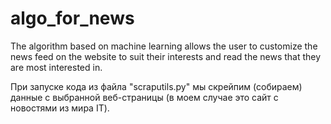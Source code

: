 # algo_for_news
The algorithm based on machine learning allows the user to customize the news feed on the website to suit their interests and read the news that they are most interested in.

При запуске кода из файла "scraputils.py" мы скрейпим (собираем) данные с выбранной веб-страницы (в моем случае это сайт с новостями из мира IT). 
